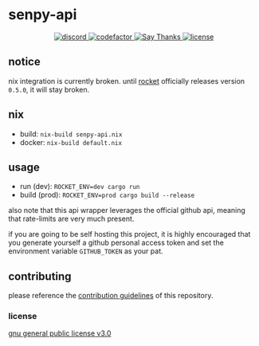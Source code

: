 <p align="center">
<h1>senpy-api</h1>
</p>

<p align="center">
<a href="https://discord.com/invite/yWKgRT6">
<img src="https://img.shields.io/discord/246524734718738442" alt="discord" />
</a>
<a href="https://www.codefactor.io/repository/github/senpy-club/api">
<img src="https://www.codefactor.io/repository/github/senpy-club/api/badge" alt="codefactor" />
</a>
<a href="https://saythanks.io/to/contact@fuwn.me">
<img src="https://img.shields.io/badge/Say%20Thanks-!-1EAEDB.svg" alt="Say Thanks" />
</a>
<a href="./license">
<img src="https://img.shields.io/github/license/Whirlsplash/whirl" alt="license" />
</a>
</p>

## notice
nix integration is currently broken. until [rocket](https://crates.io/crates/rocket) officially
releases version `0.5.0`, it will stay broken.

## nix
- build: `nix-build senpy-api.nix`
- docker: `nix-build default.nix`

## usage
- run (dev): `ROCKET_ENV=dev cargo run`
- build (prod): `ROCKET_ENV=prod cargo build --release`

also note that this api wrapper leverages the official github api, meaning that rate-limits are
very much present.

if you are going to be self hosting this project, it is highly encouraged that
you generate yourself a github personal access token and set the environment variable `GITHUB_TOKEN`
as your pat.

## contributing
please reference the [contribution guidelines](./contributing.md) of this repository.

### license
[gnu general public license v3.0](https://github.com/senpy-club/api/blob/main/license)
